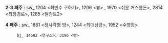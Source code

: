 ﻿**2-3 째주** : sw_ 1204 <최빈수 구하기>, 1206 <뷰> , 1970 <쉬운 거스름돈>, 2814 <최장경로>, 1265 <달란트2>

**4 째주** : sw_ 1861 <정사각형 방>, 1244 <최대상금>, 1952 <수영장> 
	     
	     bj_ 14502 <연구소>, 3190 <뱀>